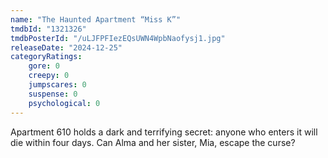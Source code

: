 ```yaml
---
name: "The Haunted Apartment “Miss K”"
tmdbId: "1321326"
tmdbPosterId: "/uLJFPFIezEQsUWN4WpbNaofysj1.jpg"
releaseDate: "2024-12-25"
categoryRatings:
    gore: 0
    creepy: 0
    jumpscares: 0
    suspense: 0
    psychological: 0
---
```

Apartment 610 holds a dark and terrifying secret: anyone who enters it will die within four days. Can Alma and her sister, Mia, escape the curse?
